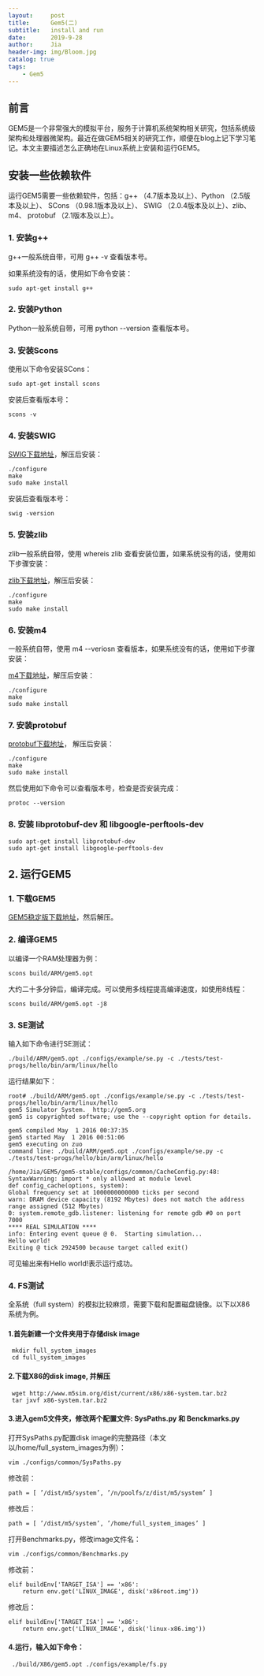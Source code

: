 ```yaml
---
layout:     post
title:      Gem5(二)
subtitle:   install and run
date:       2019-9-28
author:     Jia
header-img: img/Bloom.jpg
catalog: true
tags:
    - Gem5
---
```



## 前言

GEM5是一个非常强大的模拟平台，服务于计算机系统架构相关研究，包括系统级架构和处理器微架构。最近在做GEM5相关的研究工作，顺便在blog上记下学习笔记。本文主要描述怎么正确地在Linux系统上安装和运行GEM5。

## 安装一些依赖软件
运行GEM5需要一些依赖软件，包括：g++ （4.7版本及以上）、Python （2.5版本及以上）、 SCons （0.98.1版本及以上）、 SWIG （2.0.4版本及以上）、zlib、m4、 protobuf （2.1版本及以上）。

### 1. 安装g++
g++一般系统自带，可用 g++ -v 查看版本号。

如果系统没有的话，使用如下命令安装：
```objc
sudo apt-get install g++
```
### 2. 安装Python
Python一般系统自带，可用 python --version 查看版本号。

### 3. 安装Scons
使用以下命令安装SCons：
```objc
sudo apt-get install scons
```
安装后查看版本号：
```objc
scons -v
```
### 4. 安装SWIG
[SWIG下载地址](http://swig.org/)，解压后安装：
```objc
./configure   
make    
sudo make install 
```
安装后查看版本号：
```objc
swig -version
```
### 5. 安装zlib
zlib一般系统自带，使用 whereis zlib 查看安装位置，如果系统没有的话，使用如下步骤安装：

[zlib下载地址](http://www.zlib.net/)，解压后安装：
```objc
./configure   
make    
sudo make install 
```  
### 6. 安装m4
一般系统自带，使用 m4 --veriosn 查看版本，如果系统没有的话，使用如下步骤安装：

[m4下载地址](http://www.gnu.org/software/m4/m4.html)，解压后安装：
```objc
./configure   
make    
sudo make install  
```
### 7. 安装protobuf
[protobuf下载地址](https://github.com/protocolbuffers/protobuf)， 解压后安装：
```objc
./configure   
make    
sudo make install  
```
然后使用如下命令可以查看版本号，检查是否安装完成：
```objc
protoc --version 
```
### 8. 安装 libprotobuf-dev 和 libgoogle-perftools-dev
```objc
sudo apt-get install libprotobuf-dev    
sudo apt-get install libgoogle-perftools-dev   
```

## 2. 运行GEM5

### 1. 下载GEM5
[GEM5稳定版下载地址](http://repo.gem5.org/gem5-stable)，然后解压。

### 2. 编译GEM5
以编译一个RAM处理器为例：
```objc
scons build/ARM/gem5.opt
```
大约二十多分钟后，编译完成。可以使用多线程提高编译速度，如使用8线程：
```objc
scons build/ARM/gem5.opt -j8
```
### 3. SE测试
输入如下命令进行SE测试：
```objc
./build/ARM/gem5.opt ./configs/example/se.py -c ./tests/test-progs/hello/bin/arm/linux/hello
```
运行结果如下：
```objc
root# ./build/ARM/gem5.opt ./configs/example/se.py -c ./tests/test-progs/hello/bin/arm/linux/hello
gem5 Simulator System.  http://gem5.org
gem5 is copyrighted software; use the --copyright option for details.

gem5 compiled May  1 2016 00:37:35
gem5 started May  1 2016 00:51:06
gem5 executing on zuo
command line: ./build/ARM/gem5.opt ./configs/example/se.py -c ./tests/test-progs/hello/bin/arm/linux/hello

/home/Jia/GEM5/gem5-stable/configs/common/CacheConfig.py:48: SyntaxWarning: import * only allowed at module level
def config_cache(options, system):
Global frequency set at 1000000000000 ticks per second
warn: DRAM device capacity (8192 Mbytes) does not match the address range assigned (512 Mbytes)
0: system.remote_gdb.listener: listening for remote gdb #0 on port 7000
**** REAL SIMULATION ****
info: Entering event queue @ 0.  Starting simulation...
Hello world!
Exiting @ tick 2924500 because target called exit()
```
可见输出来有Hello world!表示运行成功。

### 4. FS测试
全系统（full system）的模拟比较麻烦，需要下载和配置磁盘镜像。以下以X86系统为例。

#### 1.首先新建一个文件夹用于存储disk image
```objc
 mkdir full_system_images
 cd full_system_images
```
#### 2.下载X86的disk image, 并解压
```objc
 wget http://www.m5sim.org/dist/current/x86/x86-system.tar.bz2
 tar jxvf x86-system.tar.bz2
```
#### 3.进入gem5文件夹，修改两个配置文件: SysPaths.py 和 Benckmarks.py

打开SysPaths.py配置disk image的完整路径（本文以/home/full_system_images为例）：
```objc
vim ./configs/common/SysPaths.py
```
修改前：
```objc
path = [ ’/dist/m5/system’, ’/n/poolfs/z/dist/m5/system’ ]
```
修改后：
```objc
path = [ ’/dist/m5/system’, ’/home/full_system_images’ ]
```
打开Benchmarks.py，修改image文件名：
```objc
vim ./configs/common/Benchmarks.py
```
修改前：
```objc
elif buildEnv['TARGET_ISA'] == 'x86':
    return env.get('LINUX_IMAGE', disk('x86root.img'))
```
修改后：
```objc
elif buildEnv['TARGET_ISA'] == 'x86':
    return env.get('LINUX_IMAGE', disk('linux-x86.img'))
```
#### 4.运行，输入如下命令：
```objc
 ./build/X86/gem5.opt ./configs/example/fs.py
```

